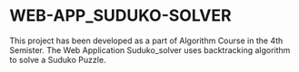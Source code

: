 # WEB-APP_SUDUKO-SOLVER
This  project has been developed as a part of Algorithm Course in the 4th Semister.
The Web Application Suduko_solver uses backtracking algorithm to solve a Suduko Puzzle.
